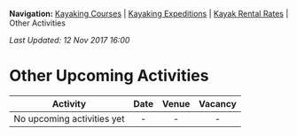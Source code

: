 **Navigation:** [Kayaking Courses](index) &#124; [Kayaking Expeditions](expedition) &#124; [Kayak Rental Rates](rental) &#124; Other Activities

_Last Updated: 12 Nov 2017 16:00_
# Other Upcoming Activities

Activity | Date | Venue | Vacancy
:---:|:---:|:---:|:---:
No upcoming activities yet|-|-|- 

